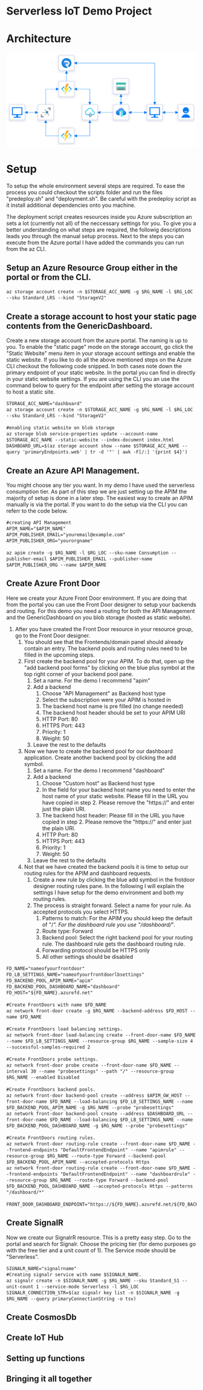 # Serverless IoT Demo Project

# Architecture
![serverless-iot-architecture](/assets/serverless-iot-architecture.png)

# Setup
To setup the whole environment several steps are required. To ease the process you could checkout the scripts folder and run the files "predeploy.sh" and "deployment.sh". Be careful with the predeploy script as it install additional dependencies onto you machine.

The deployment script creates resources inside you Azure subscription an sets a lot (currently not all) of the neccessary settings for you. To give you a better understanding on what steps are required, the followig descriptions leads you through the manual setup process. Next to the steps you can execute from the Azure portal I have added the commands you can run from the az CLI.

## Setup an Azure Resource Group either in the portal or from the CLI.

```
az storage account create -n $STORAGE_ACC_NAME -g $RG_NAME -l $RG_LOC --sku Standard_LRS --kind "StorageV2"
```

## Create a storage account to host your static page contents from the GenericDashboard. 
Create a new storage account from the azure portal. The naming is up to you. To enable the "static page" mode on the storage account, go click the "Static Website" menu item in your storage account settings and enable the static website. If you like to do all the above mentioned steps on the Azure CLI checkout the following code snipped. In both cases note down the primary endpoint of your static website. In the portal you can find in directly in your static website settings. If you are using the CLI you an use the command below to query for the endpoint after setting the storage account to host a static site.

```
STORAGE_ACC_NAME="dashboard"
az storage account create -n $STORAGE_ACC_NAME -g $RG_NAME -l $RG_LOC --sku Standard_LRS --kind "StorageV2"

#enabling static website on blob storage
az storage blob service-properties update --account-name $STORAGE_ACC_NAME --static-website --index-document index.html
DASHBOARD_URL=$(az storage account show --name $STORAGE_ACC_NAME --query 'primaryEndpoints.web' | tr -d '"' | awk -F[/:] '{print $4}')
```

## Create an Azure API Management. 
You might choose any tier you want. In my demo I have used the serverless consumption tier. As part of this step we are just setting up the APIM the majority of setup is done in a later step. The easiest way to create an APIM manually is via the portal. If you want to do the setup via the CLI you can referr to the code below.

```
#creating API Management
APIM_NAME="$APIM_NAME"
APIM_PUBLISHER_EMAIL="youremail@example.com"
APIM_PUBLISHER_ORG="yourorgname"

az apim create -g $RG_NAME -l $RG_LOC --sku-name Consumption --publisher-email $APIM_PUBLISHER_EMAIL --publisher-name $APIM_PUBLISHER_ORG --name $APIM_NAME
```

## Create Azure Front Door
Here we create your Azure Front Door environment. If you are doing that from the portal you can use the Front Door designer to setup your backends and routing. For this demo you need a routing for both the API Management and the GenericDashboard on you blob storage (hosted as static website).

1. After you have created the Front Door resource in your resource group, go to the Front Door designer.
    1. You should see that the Frontends/domain panel should already contain an entry. The backend pools and routing rules need to be filled in the upcoming steps.
    2. First create the backend pool for your APIM. To do that, open up the "add backend pool forms" by clicking on the blue plus symbol at the top right corner of your backend pool pane.
        1. Set a name. For the demo I recommend "apim"
        2. Add a backend
            1. Choose "API Management" as Backend host type
            2. Select the subscription were your APIM is hosted in
            3. The backend host name is pre filled (no change needed)
            4. The backend host header should be set to your APIM URI
            5. HTTP Port: 80
            6. HTTPS Port: 443
            7. Priority: 1
            8. Weight: 50
        3. Leave the rest to the defaults
    3. Now we have to create the backend pool for our dashboard application. Create another backend pool by clicking the add symbol.
        1. Set a name. For the demo I recommend "dashboard"
        2. Add a backend
            1. Choose "Custom host" as Backend host type
            2. In the field for your backend host name you need to enter the host name of your static website. Please fill in the URL you have copied in step 2. Please remove the "https://" and enter just the plain URI.
            3. The backend host header: Please fill in the URL you have copied in step 2. Please remove the "https://" and enter just the plain URI.
            4. HTTP Port: 80
            5. HTTPS Port: 443
            6. Priority: 1
            7. Weight: 50
        3. Leave the rest to the defaults
    4. Not that we have created the backend pools it is time to setup our routing rules for the APIM and dashboard requests.
        1. Create a new rule by clicking the blue add symbol in the frotdoor designer routing rules pane. In the following I will explain the settings I have setup for the demo environment and both my routing rules.
        2. The process is straight forward. Select a name for your rule. As accepted protocols you select HTTPS.
            1. Patterns to match: For the APIM you should keep the default of "/*". For the dashboard rule you use "/dashboard/*".
            2. Route type: Forward
            3. Backend pool: Select the right backend pool for your routing rule. The dashboard rule gets the dashboard routing rule.
            4. Forwarding protocol should be HTTPS only
            5. All other settings should be disabled
```
FD_NAME="nameofyourfrontdoor"
FD_LB_SETTINGS_NAME="nameofyourfrontdoorlbsettings"
FD_BACKEND_POOL_APIM_NAME="apim"
FD_BACKEND_POOL_DASHBOARD_NAME="dashboard"
FD_HOST="${FD_NAME}.azurefd.net"

#Create FrontDoors with name $FD_NAME
az network front-door create -g $RG_NAME --backend-address $FD_HOST --name $FD_NAME

#Create FrontDoors load balancing settings.
az network front-door load-balancing create --front-door-name $FD_NAME --name $FD_LB_SETTINGS_NAME --resource-group $RG_NAME --sample-size 4 --successful-samples-required 2

#Create FrontDoors probe settings.
az network front-door probe create --front-door-name $FD_NAME --interval 30 --name "probesettings" --path "/" --resource-group $RG_NAME --enabled Disabled

#Create FrontDoors backend pools.
az network front-door backend-pool create --address $APIM_GW_HOST --front-door-name $FD_NAME --load-balancing $FD_LB_SETTINGS_NAME --name $FD_BACKEND_POOL_APIM_NAME -g $RG_NAME --probe "probesettings" 
az network front-door backend-pool create --address $DASHBOARD_URL --front-door-name $FD_NAME --load-balancing $FD_LB_SETTINGS_NAME --name $FD_BACKEND_POOL_DASHBOARD_NAME -g $RG_NAME --probe "probesettings"

#Create FrontDoors routing rules.
az network front-door routing-rule create --front-door-name $FD_NAME --frontend-endpoints "DefaultFrontendEndpoint" --name "apimrule" --resource-group $RG_NAME --route-type Forward --backend-pool $FD_BACKEND_POOL_APIM_NAME --accepted-protocols Https
az network front-door routing-rule create --front-door-name $FD_NAME --frontend-endpoints "DefaultFrontendEndpoint" --name "dashboardrule" --resource-group $RG_NAME --route-type Forward --backend-pool $FD_BACKEND_POOL_DASHBOARD_NAME --accepted-protocols Https --patterns "/dashboard/*"

FRONT_DOOR_DASHBOARD_ENDPOINT="https://${FD_NAME}.azurefd.net/${FD_BACKEND_POOL_DASHBOARD_NAME}/"
```

## Create SignalR
Now we create our SignalrR resource. This is a pretty easy step. Go to the portal and search for Signalr. Choose the pricing tier (for demo purposes go with the free tier and a unit count of 1). The Service mode should be "Serverless". 

```
SIGNALR_NAME="signalrname"
#Creating signalr service with name $SIGNALR_NAME.
az signalr create -n $SIGNALR_NAME -g $RG_NAME --sku Standard_S1 --unit-count 1 --service-mode Serverless -l $RG_LOC
SIGNALR_CONNECTION_STR=$(az signalr key list -n $SIGNALR_NAME -g $RG_NAME --query primaryConnectionString -o tsv)
```

## Create CosmosDb

## Create IoT Hub

## Setting up functions

## Bringing it all together